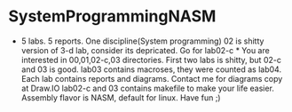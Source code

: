 # SystemProgrammingNASM
* 5 labs. 5 reports. One discipline(System programming) 02 is shitty version of 3-d lab, consider its depricated. Go for lab02-c *
You are interested in 00,01,02-c,03 directories. 
First two labs is shitty, but 02-c and 03 is good. lab03 contains macroses, they were counted as lab04.
Each lab contains reports and diagrams. Contact me for diagrams copy at Draw.IO lab02-c and 03 contains makefile to make your life easier. Assembly flavor is NASM, default for linux.
Have fun ;)
